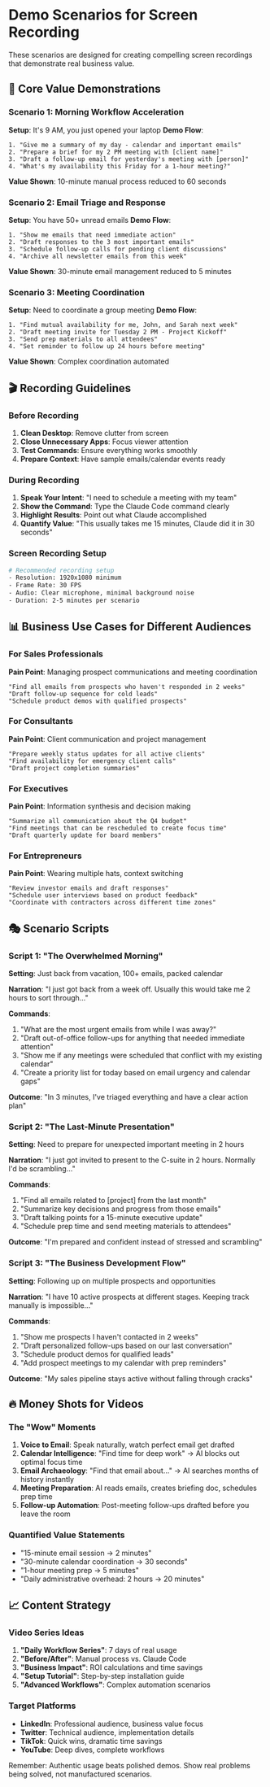 # Demo Scenarios for Screen Recording

These scenarios are designed for creating compelling screen recordings that demonstrate real business value.

## 🎯 Core Value Demonstrations

### Scenario 1: Morning Workflow Acceleration
**Setup**: It's 9 AM, you just opened your laptop
**Demo Flow**:
```
1. "Give me a summary of my day - calendar and important emails"
2. "Prepare a brief for my 2 PM meeting with [client name]"
3. "Draft a follow-up email for yesterday's meeting with [person]"
4. "What's my availability this Friday for a 1-hour meeting?"
```
**Value Shown**: 10-minute manual process reduced to 60 seconds

### Scenario 2: Email Triage and Response
**Setup**: You have 50+ unread emails
**Demo Flow**:
```
1. "Show me emails that need immediate action"
2. "Draft responses to the 3 most important emails"
3. "Schedule follow-up calls for pending client discussions"
4. "Archive all newsletter emails from this week"
```
**Value Shown**: 30-minute email management reduced to 5 minutes

### Scenario 3: Meeting Coordination
**Setup**: Need to coordinate a group meeting
**Demo Flow**:
```
1. "Find mutual availability for me, John, and Sarah next week"
2. "Draft meeting invite for Tuesday 2 PM - Project Kickoff"
3. "Send prep materials to all attendees"
4. "Set reminder to follow up 24 hours before meeting"
```
**Value Shown**: Complex coordination automated

## 🎬 Recording Guidelines

### Before Recording
1. **Clean Desktop**: Remove clutter from screen
2. **Close Unnecessary Apps**: Focus viewer attention
3. **Test Commands**: Ensure everything works smoothly
4. **Prepare Context**: Have sample emails/calendar events ready

### During Recording
1. **Speak Your Intent**: "I need to schedule a meeting with my team"
2. **Show the Command**: Type the Claude Code command clearly
3. **Highlight Results**: Point out what Claude accomplished
4. **Quantify Value**: "This usually takes me 15 minutes, Claude did it in 30 seconds"

### Screen Recording Setup
```bash
# Recommended recording setup
- Resolution: 1920x1080 minimum
- Frame Rate: 30 FPS
- Audio: Clear microphone, minimal background noise
- Duration: 2-5 minutes per scenario
```

## 📊 Business Use Cases for Different Audiences

### For Sales Professionals
**Pain Point**: Managing prospect communications and meeting coordination
```
"Find all emails from prospects who haven't responded in 2 weeks"
"Draft follow-up sequence for cold leads"
"Schedule product demos with qualified prospects"
```

### For Consultants
**Pain Point**: Client communication and project management
```
"Prepare weekly status updates for all active clients"
"Find availability for emergency client calls"
"Draft project completion summaries"
```

### For Executives
**Pain Point**: Information synthesis and decision making
```
"Summarize all communication about the Q4 budget"
"Find meetings that can be rescheduled to create focus time"
"Draft quarterly update for board members"
```

### For Entrepreneurs
**Pain Point**: Wearing multiple hats, context switching
```
"Review investor emails and draft responses"
"Schedule user interviews based on product feedback"
"Coordinate with contractors across different time zones"
```

## 🎭 Scenario Scripts

### Script 1: "The Overwhelmed Morning"
**Setting**: Just back from vacation, 100+ emails, packed calendar

**Narration**: "I just got back from a week off. Usually this would take me 2 hours to sort through..."

**Commands**:
1. "What are the most urgent emails from while I was away?"
2. "Draft out-of-office follow-ups for anything that needed immediate attention"
3. "Show me if any meetings were scheduled that conflict with my existing calendar"
4. "Create a priority list for today based on email urgency and calendar gaps"

**Outcome**: "In 3 minutes, I've triaged everything and have a clear action plan"

### Script 2: "The Last-Minute Presentation"
**Setting**: Need to prepare for unexpected important meeting in 2 hours

**Narration**: "I just got invited to present to the C-suite in 2 hours. Normally I'd be scrambling..."

**Commands**:
1. "Find all emails related to [project] from the last month"
2. "Summarize key decisions and progress from those emails"
3. "Draft talking points for a 15-minute executive update"
4. "Schedule prep time and send meeting materials to attendees"

**Outcome**: "I'm prepared and confident instead of stressed and scrambling"

### Script 3: "The Business Development Flow"
**Setting**: Following up on multiple prospects and opportunities

**Narration**: "I have 10 active prospects at different stages. Keeping track manually is impossible..."

**Commands**:
1. "Show me prospects I haven't contacted in 2 weeks"
2. "Draft personalized follow-ups based on our last conversation"
3. "Schedule product demos for qualified leads"
4. "Add prospect meetings to my calendar with prep reminders"

**Outcome**: "My sales pipeline stays active without falling through cracks"

## 🔥 Money Shots for Videos

### The "Wow" Moments
1. **Voice to Email**: Speak naturally, watch perfect email get drafted
2. **Calendar Intelligence**: "Find time for deep work" → AI blocks out optimal focus time
3. **Email Archaeology**: "Find that email about..." → AI searches months of history instantly
4. **Meeting Preparation**: AI reads emails, creates briefing doc, schedules prep time
5. **Follow-up Automation**: Post-meeting follow-ups drafted before you leave the room

### Quantified Value Statements
- "15-minute email session → 2 minutes"
- "30-minute calendar coordination → 30 seconds"
- "1-hour meeting prep → 5 minutes"
- "Daily administrative overhead: 2 hours → 20 minutes"

## 📈 Content Strategy

### Video Series Ideas
1. **"Daily Workflow Series"**: 7 days of real usage
2. **"Before/After"**: Manual process vs. Claude Code
3. **"Business Impact"**: ROI calculations and time savings
4. **"Setup Tutorial"**: Step-by-step installation guide
5. **"Advanced Workflows"**: Complex automation scenarios

### Target Platforms
- **LinkedIn**: Professional audience, business value focus
- **Twitter**: Technical audience, implementation details
- **TikTok**: Quick wins, dramatic time savings
- **YouTube**: Deep dives, complete workflows

Remember: Authentic usage beats polished demos. Show real problems being solved, not manufactured scenarios.